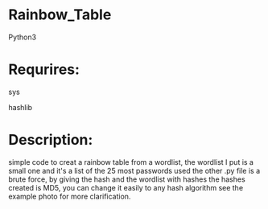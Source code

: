 # Rainbow_Table
Python3

# Requrires:
sys

hashlib

# Description:
simple code to creat a rainbow table from a wordlist,
the wordlist I put is a small one and it's a list of the 25 most passwords used 
the other .py file is a brute force, by giving the hash and the wordlist with hashes 
the hashes created is MD5, you can change it easily to any hash algorithm 
see the example photo for more clarification.
